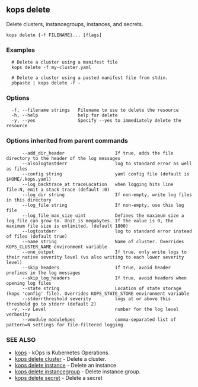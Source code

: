 
<!--- This file is automatically generated by make gen-cli-docs; changes should be made in the go CLI command code (under cmd/kops) -->

## kops delete

Delete clusters, instancegroups, instances, and secrets.

```
kops delete {-f FILENAME}... [flags]
```

### Examples

```
  # Delete a cluster using a manifest file
  kops delete -f my-cluster.yaml
  
  # Delete a cluster using a pasted manifest file from stdin.
  pbpaste | kops delete -f -
```

### Options

```
  -f, --filename strings   Filename to use to delete the resource
  -h, --help               help for delete
  -y, --yes                Specify --yes to immediately delete the resource
```

### Options inherited from parent commands

```
      --add_dir_header                   If true, adds the file directory to the header of the log messages
      --alsologtostderr                  log to standard error as well as files
      --config string                    yaml config file (default is $HOME/.kops.yaml)
      --log_backtrace_at traceLocation   when logging hits line file:N, emit a stack trace (default :0)
      --log_dir string                   If non-empty, write log files in this directory
      --log_file string                  If non-empty, use this log file
      --log_file_max_size uint           Defines the maximum size a log file can grow to. Unit is megabytes. If the value is 0, the maximum file size is unlimited. (default 1800)
      --logtostderr                      log to standard error instead of files (default true)
      --name string                      Name of cluster. Overrides KOPS_CLUSTER_NAME environment variable
      --one_output                       If true, only write logs to their native severity level (vs also writing to each lower severity level)
      --skip_headers                     If true, avoid header prefixes in the log messages
      --skip_log_headers                 If true, avoid headers when opening log files
      --state string                     Location of state storage (kops 'config' file). Overrides KOPS_STATE_STORE environment variable
      --stderrthreshold severity         logs at or above this threshold go to stderr (default 2)
  -v, --v Level                          number for the log level verbosity
      --vmodule moduleSpec               comma-separated list of pattern=N settings for file-filtered logging
```

### SEE ALSO

* [kops](kops.md)	 - kOps is Kubernetes Operations.
* [kops delete cluster](kops_delete_cluster.md)	 - Delete a cluster.
* [kops delete instance](kops_delete_instance.md)	 - Delete an instance.
* [kops delete instancegroup](kops_delete_instancegroup.md)	 - Delete instance group.
* [kops delete secret](kops_delete_secret.md)	 - Delete a secret

